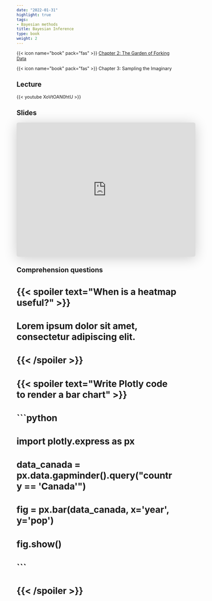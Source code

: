 ```yaml
---
date: "2022-01-31"
highlight: true
tags:
- Bayesian methods
title: Bayesian Inference
type: book
weight: 2
---
```


{{< icon name="book" pack="fas" >}} [Chapter 2: The Garden of Forking Data](http://xcelab.net/rmpubs/sr2/statisticalrethinking2_chapters1and2.pdf)
<p>
{{< icon name="book" pack="fas" >}} Chapter 3: Sampling the Imaginary

<!--more-->

## Lecture

{{< youtube XoVtOAN0htU >}}

## Slides

<iframe class="speakerdeck-iframe" frameborder="0" src="https://speakerdeck.com/player/3bfa335d71ac499ebb10e11073efe777" title="L02 Statistical Rethinking Winter 2019" allowfullscreen="true" mozallowfullscreen="true" webkitallowfullscreen="true" style="border: 0px; background: padding-box padding-box rgba(0, 0, 0, 0.1); margin: 0px; padding: 0px; border-radius: 6px; box-shadow: rgba(0, 0, 0, 0.2) 0px 5px 40px; width: 560px; height: 420px;" data-ratio="1.3333333333333333"></iframe>

## Comprehension questions

# {{< spoiler text="When is a heatmap useful?" >}}
# Lorem ipsum dolor sit amet, consectetur adipiscing elit.
# {{< /spoiler >}}
# 
# {{< spoiler text="Write Plotly code to render a bar chart" >}}
# ```python
# import plotly.express as px
# data_canada = px.data.gapminder().query("country == 'Canada'")
# fig = px.bar(data_canada, x='year', y='pop')
# fig.show()
# ```
# {{< /spoiler >}}
